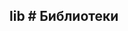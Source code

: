 ## lib # Библиотеки

<!-- import cache.md -->

<!-- import complexjob.md -->

<!-- import shellcommand.md -->

<!-- import timer.md -->

<!-- import transportcontext.md -->

<!-- import dnode.md -->

<!-- import fs.md -->

<!-- import pubsub.md -->